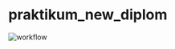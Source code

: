 # praktikum_new_diplom
![workflow](https://github.com/vojdelenie/foodgram-project-react/actions/workflows/foodgram_workflow.yaml/badge.svg)

